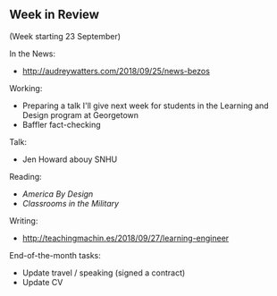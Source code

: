 ## Week in Review
(Week starting 23 September)

In the News:
* http://audreywatters.com/2018/09/25/news-bezos

Working:
* Preparing a talk I'll give next week for students in the Learning and Design program at Georgetown
* Baffler fact-checking

Talk:
* Jen Howard abouy SNHU

Reading:
* _America By Design_
* _Classrooms in the Military_

Writing:
* http://teachingmachin.es/2018/09/27/learning-engineer

End-of-the-month tasks:
* Update travel / speaking (signed a contract)
* Update CV
